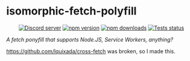 # isomorphic-fetch-polyfill
<div align="center">
  <p>
    <a href="https://discord.gg/BTXJmW4Bh7"><img src="https://img.shields.io/discord/395423304112013334?logo=discord&logoColor=white" alt="Discord server" /></a>
    <a href="https://www.npmjs.com/package/isomorphic-fetch-ponyfill"><img src="https://img.shields.io/npm/v/isomorphic-fetch-ponyfill.svg?maxAge=3600" alt="npm version" /></a>
    <a href="https://www.npmjs.com/package/isomorphic-fetch-ponyfill"><img src="https://img.shields.io/npm/dt/isomorphic-fetch-ponyfill.svg?maxAge=3600" alt="npm downloads" /></a>
    <a href="https://github.com/ssMMiles/discord-interactions/actions"><img src="https://github.com/ssMMiles/discord-interactions/actions/workflows/tests.yml/badge.svg" alt="Tests status" /></a>
  </p>
</div>

*A fetch ponyfill that supports Node.JS, Service Workers, anything?*

https://github.com/lquixada/cross-fetch was broken, so I made this.
